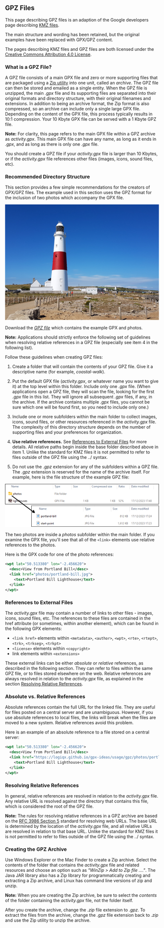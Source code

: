 ## GPZ Files

This page describing GPZ files is an adaption of the Google developers page describing [KMZ files](https://developers.google.com/kml/documentation/kmzarchives).

The main structure and wording has been retained, but the original examples have been replaced with GPX/GPZ content.

The pages describing KMZ files and GPZ files are both licensed under the [Creative Commons Attribution 4.0 License](https://creativecommons.org/licenses/by/4.0/).



### What is a GPZ File?

A GPZ file consists of a main GPX file and zero or more supporting files that are packaged using a [Zip utility](http://en.wikipedia.org/wiki/ZIP_(file_format)) into one unit, called an *archive*. The GPZ file can then be stored and emailed as a single entity. When the GPZ file is unzipped, the main *.gpx* file and its supporting files are separated into their original formats and directory structure, with their original filenames and extensions. In addition to being an archive format, the Zip format is also compressed, so an archive can include only a single large GPX file. Depending on the content of the GPX file, this process typically results in 10:1 compression. Your 10 Kbyte GPX file can be served with a 1 Kbyte GPZ file.

**Note:** For clarity, this page refers to the main GPX file within a GPZ archive as *activity.gpx*. This main GPX file can have any name, as long as it ends in *.gpx*, and as long as there is only one *.gpx* file.

You should create a GPZ file if your *activity.gpx* file is larger than 10 Kbytes, or if the *activity.gpx* file references other files (images, icons, sound files, etc).



### Recommended Directory Structure

This section provides a few simple recommendations for the creators of GPX/GPZ files. The example used in this section uses the GPZ format for the inclusion of two photos which accompany the GPX file.

![img](photos/portland-bill.jpg)

Download the *[GPZ file](example.gpz)* which contains the example GPX and photos.

**Note:** Applications should strictly enforce the following set of guidelines when resolving relative references in a GPZ file (especially see item 4 in the following list).

Follow these guidelines when creating GPZ files:

1. Create a folder that will contain the contents of your GPZ file. Give it a descriptive name (for example, *coastal-walk*).

2. Put the default GPX file (*activity.gpx*, or whatever name you want to give it) at the top level within this folder. Include only one *.gpx* file. (When applications open a GPZ file, they will scan the file, looking for the first *.gpx* file in this list. They will ignore all subsequent *.gpx* files, if any, in the archive. If the archive contains multiple *.gpx* files, you cannot be sure which one will be found first, so you need to include only one.)

3. Include one or more subfolders within the main folder to collect images, icons, sound files, or other resources referenced in the *activity.gpx* file. The complexity of this directory structure depends on the number of supporting files and your preferences for organization.

4. **Use relative references.** See [References to External Files](#references-to-external-files) for more details. All relative paths begin inside the base folder described above in item 1. Unlike the standard for KMZ files it is not permitted to refer to files outside of the GPZ file using the ../ syntax.

5. Do not use the *.gpz* extension for any of the subfolders within a GPZ file. The *.gpz* extension is reserved for the name of the archive itself. For example, here is the file structure of the example GPZ file:

![img](img/example.png)

The two photos are inside a *photos* subfolder within the main folder. If you examine the GPX file, you'll see that all of the `<link>` elements use relative references to the photos.

Here is the GPX code for one of the photo references:

```xml
<wpt lat="50.513380" lon="-2.456620">
  <desc>View from Portland Bill</desc>
  <link href="photos/portland-bill.jpg">
    <text>Portland Bill Lighthouse</text>
  </link>
</wpt>
```



### References to External Files

The *activity.gpx* file may contain a number of links to other files - images, icons, sound files, etc. The references to these files are contained in the href attribute (or sometimes, within another element), which can be found in the following GPX elements:

- `<link href>` elements within `<metadata>`,  `<author>`, `<wpt>`, `<rte>`, `<rtept>`, `<trk>`, `<trkseg>`, `<trkpt>`
- `<license>` elements within `<copyright>`
- link elements within `<extensions>`

These external links can be either *absolute* or *relative* references, as described in the following section. They can refer to files within the same GPZ file, or to files stored elsewhere on the web. Relative references are always resolved in relation to the *activity.gpx* file, as explained in the section [Resolving Relative References](#resolving-relative-references).



### Absolute vs. Relative References

Absolute references contain the full URL for the linked file. They are useful for files posted on a central server and are unambiguous. However, if you use absolute references to local files, the links will break when the files are moved to a new system. Relative references avoid this problem.

Here is an example of an absolute reference to a file stored on a central server:

```xml
<wpt lat="50.513380" lon="-2.456620">
  <desc>View from Portland Bill</desc>
  <link href="https://logiqx.github.io/gpx-ideas/usage/gpz/photos/portland-bill.jpg">
    <text>Portland Bill Lighthouse</text>
  </link>
</wpt>
```



### Resolving Relative References

In general, relative references are resolved in relation to the *activity.gpx* file. Any relative URL is resolved against the directory that contains this file, which is considered the root of the GPZ file.

**Note:** The rules for resolving relative references in a GPZ archive are based on the [RFC 3986 Section 5](https://datatracker.ietf.org/doc/html/rfc3986#section-5) standard for resolving web URLs. The base URL is determined by the location of the *activity.gpx* file, and all relative URLs are resolved in relation to that base URL. Unlike the standard for KMZ files it is not permitted to refer to files outside of the GPZ file using the ../ syntax.



### Creating the GPZ Archive

Use Windows Explorer or the Mac Finder to create a Zip archive. Select the contents of the folder that contains the *activity.gpx* file and related resources and choose an option such as *"WinZip > Add to Zip file ...."*. The Java JAR library also has a Zip library for programmatically creating and extracting a Zip archive, and Linux has command line versions of zip and unzip.

**Note:** When you are creating the Zip archive, be sure to select the *contents* of the folder containing the *activity.gpx* file, not the folder itself.

After you create the archive, change the *.zip* file extension to *.gpz*. To extract the files from the archive, change the *.gpz* file extension back to *.zip* and use the Zip utility to unzip the archive.
